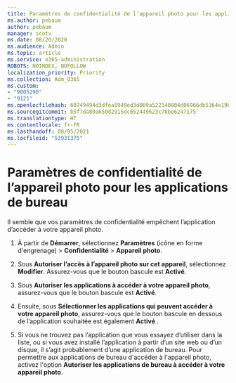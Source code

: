 ```yaml
---
title: Paramètres de confidentialité de l’appareil photo pour les applications de bureau
ms.author: pebaum
author: pebaum
manager: scotv
ms.date: 08/20/2020
ms.audience: Admin
ms.topic: article
ms.service: o365-administration
ROBOTS: NOINDEX, NOFOLLOW
localization_priority: Priority
ms.collection: Adm_O365
ms.custom:
- "9005290"
- "9121"
ms.openlocfilehash: 60749494d3dfea8949ed3d069a522140804d06966db5364e196389ee82582197
ms.sourcegitcommit: b5f7da89a650d2915dc652449623c78be6247175
ms.translationtype: HT
ms.contentlocale: fr-FR
ms.lasthandoff: 08/05/2021
ms.locfileid: "53931375"
---
```

# <a name="camera-privacy-settings-for-desktop-apps"></a>Paramètres de confidentialité de l’appareil photo pour les applications de bureau

Il semble que vos paramètres de confidentialité empêchent l’application d’accéder à votre appareil photo.

1.  À partir de **Démarrer**, sélectionnez **Paramètres** (icône en forme d'engrenage) > **Confidentialité** > **Appareil photo**.

2.  Sous **Autoriser l’accès à l’appareil photo sur cet appareil**, sélectionnez **Modifier**. Assurez-vous que le bouton bascule est **Activé**.

3.  Sous **Autoriser les applications à accéder à votre appareil photo**, assurez-vous que le bouton bascule est **Activé**.

4.  Ensuite, sous **Sélectionner les applications qui peuvent accéder à votre appareil photo**, assurez-vous que le bouton bascule en dessous de l’application souhaitée est également **Activé** .

5.  Si vous ne trouvez pas l’application que vous essayez d’utiliser dans la liste, ou si vous avez installé l’application à partir d’un site web ou d’un disque, il s’agit probablement d’une application de bureau. Pour permettre aux applications de bureau d'accéder à l'appareil photo, activez l'option **Autoriser les applications de bureau à accéder à votre appareil photo**.